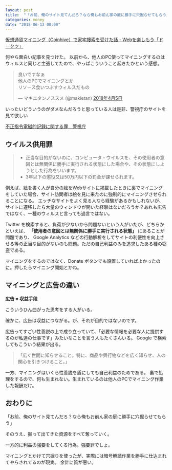 ```yaml
---
layout: post
title:  "「お前、俺のサイト見てんだろ？なら俺もお前ん家の庭に勝手に穴掘らせてもらう」というわけにはいかないでしょという話"
categories: money
date: "2018-06-13 00:00"
---
```


[仮想通貨マイニング（Coinhive）で家宅捜索を受けた話 \- Webを楽しもう「ドークツ」](https://doocts.com/3403)

何やら面白い記事を見つけた。
以前から、他人のPC使ってマイニングするのはウィルスと同じと主張してたので、やっぱこういうこと起きたかという感想。

<blockquote class="twitter-tweet" data-lang="ja"><p lang="ja" dir="ltr">良いですなぁ<br>他人のPCでマイニングとか<br>リソース食いつぶすウィルスだもの</p>&mdash; マキエタンノススメ (@makietan) <a href="https://twitter.com/makietan/status/981771759111159809?ref_src=twsrc%5Etfw">2018年4月5日</a></blockquote>
<script async src="https://platform.twitter.com/widgets.js" charset="utf-8"></script>

いったいどういうのがダメなんだろうと思っている人は是非、警視庁のサイトを見て欲しい

[不正指令電磁的記録に関する罪　警視庁](http://www.keishicho.metro.tokyo.jp/kurashi/cyber/law/virus.html)

## ウイルス供用罪

> - 正当な目的がないのに、コンピュータ・ウイルスを、その使用者の意図とは無関係に勝手に実行される状態にした場合や、その状態にしようとした行為をいいます。
> - 3年以下の懲役又は50万円以下の罰金が課せられます。

例えば、絵を書く人が自分の絵をWebサイトに掲載したときに裏でマイニングをしていた場合、サイト訪問者は絵を見に来たのに強制的にマイニングさせられることになる。
エッチなサイトをよく見る人なら経験があるかもしれないが、サイトに遷移したら大量のウィンドウが開いた経験はないだろうか？あれも広告ではなく、一種のウィルスと言っても過言ではない。

Twitter を検索すると、負荷が少ないから問題ないという人がいたが、どちらかといえば、 **「使用者の意図とは無関係に勝手に実行される状態」** にあることが問題であり、
Google Analytics などの行動解析をしてサイトの利便性を向上させる等の正当な目的がないのも問題。ただの自己利益のみを追求したある種の窃盗である。

マイニングをするのではなく、Donate ボタンでも設置していればよかったのに。押したらマイニング開始とかね。

## マイニングと広告の違い

**広告 = 収益手段**

こういうひん曲がった思考をする人がいる。

確かに、広告は収益につながる。が、それが目的ではないのです。

広告ってすごい性善説の上で成り立っていて、「必要な情報を必要な人に提供するのが私達の仕事です」みたいなことを言う人もたくさんいる。
Google で検索してもこういう結果が出る。

> 「広く世間に知らせること。特に、商品や興行物などを広く知らせ、人の関心を引きつけること。」

一方、マイニングはいくら性善説を盾にしても自己利益のためである。
裏で処理をするので、何も生まれない。生まれているのは他人のPCでマイニング作業した報酬だけ。

## おわりに

「お前、俺のサイト見てんだろ？なら俺もお前ん家の庭に勝手に穴掘らせてもらう」

そのうえ、掘って出てきた資源をすべて奪っていく。

一方的に利益の強要をしてくる行為。強要罪でしょ。

マイニングとかけて穴掘りを使ったが、実際には暗号解読作業を勝手に仕込まれてやらされてるのが現実。
余計に質が悪い。

